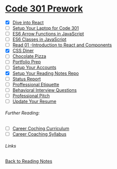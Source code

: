 # [Code 301 Prework](https://codefellows.github.io/code-301-guide/curriculum/prework/)

- [x] [Dive into React](https://www.youtube.com/watch?v=FRjlF74_EZk)
- [ ] [Setup Your Laptop for Code 301](https://codefellows.github.io/setup-guide/code-301/)
- [ ] [ES6 Arrow Functions in JavaScript](https://codefellows.github.io/code-301-guide/curriculum/prework/arrow-functions/)
- [ ] [ES6 Classes in JavaScript](https://codefellows.github.io/code-301-guide/curriculum/prework/classes/)
- [ ] [Read 01 -Introduction to React and Components](https://codefellows.github.io/code-301-guide/curriculum/class-01/DISCUSSION)
- [x] [CSS Diner](https://codefellows.github.io/code-301-guide/curriculum/prework/css_diner.html)
- [ ] [Chocolate Pizza](https://codefellows.github.io/code-301-guide/curriculum/prework/chocolate_pizza)
- [ ] [Portfolio Prep](https://codefellows.github.io/code-301-guide/curriculum/prework/portfolio_prep)
- [ ] [Setup Your Accounts](https://codefellows.github.io/common_curriculum/prep_work/Setup_Your_Accounts)
- [x] [Setup Your Reading Notes Repo](https://codefellows.github.io/common_curriculum/prep_work/Setup_Readings)
- [ ] [Status Report](https://codefellows.github.io/common_curriculum/career_coaching/301/status-report)
- [ ] [Proffessional Etiquette](https://codefellows.github.io/common_curriculum/career_coaching/301/professional-etiquette)
- [ ] [Behavioral Interview Questions](https://codefellows.github.io/common_curriculum/career_coaching/301/behavioral-questions)
- [ ] [Professional Pitch](https://codefellows.github.io/common_curriculum/career_coaching/301/professional-pitch-draft)
- [ ] [Update Your Resume](https://codefellows.github.io/common_curriculum/career_coaching/301/update-your-resume)

###### Further Reading:

- [ ] [Career Coching Curriculum](https://codefellows.github.io/common_curriculum/career_coaching/)
- [ ] [Career Coaching Syllabus](https://codefellows.github.io/common_curriculum/career_coaching/301/301-career-coaching-syllabus)
      <br>

###### Links

[Back to Reading Notes](https://idcargill.github.io/reading-notes/)
